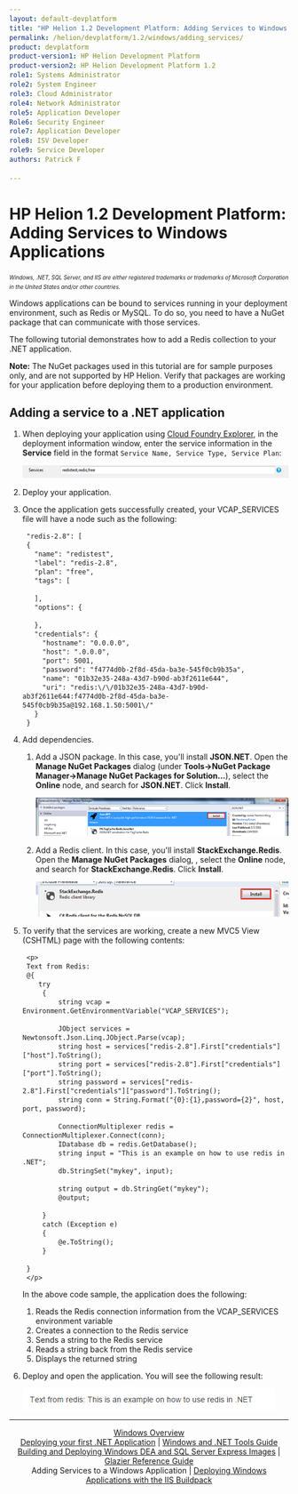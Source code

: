```yaml
---
layout: default-devplatform
title: "HP Helion 1.2 Development Platform: Adding Services to Windows Applications"
permalink: /helion/devplatform/1.2/windows/adding_services/
product: devplatform
product-version1: HP Helion Development Platform
product-version2: HP Helion Development Platform 1.2
role1: Systems Administrator 
role2: System Engineer
role3: Cloud Administrator
role4: Network Administrator
role5: Application Developer
Role6: Security Engineer
role7: Application Developer 
role8: ISV Developer
role9: Service Developer
authors: Patrick F

---
```

<!--UNDER REVISION-->

# HP Helion 1.2 Development Platform: Adding Services to Windows Applications 

<span style="font-size:70%">*Windows, .NET, SQL Server, and IIS are either registered trademarks or trademarks of Microsoft Corporation in the United States and/or other countries.*</span>

Windows applications can be bound to services running in your deployment environment, such as Redis or MySQL. To do so, you need to have a NuGet package that can communicate with those services. 

The following tutorial demonstrates how to add a Redis collection to your .NET application.

**Note:** The NuGet packages used in this tutorial are for sample purposes only, and are not supported by HP Helion. Verify that packages are working for your application before deploying them to a production environment.

## Adding a service to a .NET application

1. When deploying your application using <a href="/helion/devplatform/1.2/windows/tools_guide/#cloudfoundryexplorer">Cloud Foundry Explorer</a>, in the deployment information window, enter the service information in the **Service** field in the format <code>Service Name, Service Type, Service Plan</code>:

	<img src="media/windows_services.png" />
2. Deploy your application.
3. Once the application gets successfully created, your VCAP_SERVICES file will have a node such as the following:

		"redis-2.8": [
	    {
	      "name": "redistest",
	      "label": "redis-2.8",
	      "plan": "free",
	      "tags": [
	        
	      ],
	      "options": {
	        
	      },
	      "credentials": {
	        "hostname": "0.0.0.0",
	        "host": ".0.0.0",
	        "port": 5001,
	        "password": "f4774d0b-2f8d-45da-ba3e-545f0cb9b35a",
	        "name": "01b32e35-248a-43d7-b90d-ab3f2611e644",
	        "uri": "redis:\/\/01b32e35-248a-43d7-b90d-ab3f2611e644:f4774d0b-2f8d-45da-ba3e-545f0cb9b35a@192.168.1.50:5001\/"
	      }
	    }
4. Add dependencies.
	1. Add a JSON package. In this case, you'll install **JSON.NET**. Open the **Manage NuGet Packages** dialog (under **Tools-&gt;NuGet Package Manager-&gt;Manage NuGet Packages for Solution...**), select the **Online** node, and search for **JSON.NET**. Click **Install**. 
	
		<img src="media/windows_nuget_json.png" />
	2. Add a Redis client. In this case, you'll install **StackExchange.Redis**. Open the **Manage NuGet Packages** dialog, , select the **Online** node, and search for **StackExchange.Redis**. Click **Install**.
	
		<img src="media/windows_nuget_redis.png" />
5. To verify that the services are working, create a new MVC5 View (CSHTML) page with the following contents:

		<p>
		Text from Redis:
		@{
		   try
		    {                    
		        string vcap = Environment.GetEnvironmentVariable("VCAP_SERVICES");
		
		        JObject services = Newtonsoft.Json.Linq.JObject.Parse(vcap);
		        string host = services["redis-2.8"].First["credentials"]["host"].ToString();
		        string port = services["redis-2.8"].First["credentials"]["port"].ToString();
		        string password = services["redis-2.8"].First["credentials"]["password"].ToString();
		        string conn = String.Format("{0}:{1},password={2}", host, port, password);
		
		        ConnectionMultiplexer redis = ConnectionMultiplexer.Connect(conn);
		        IDatabase db = redis.GetDatabase();                
		        string input = "This is an example on how to use redis in .NET";
		        db.StringSet("mykey", input);
		
		        string output = db.StringGet("mykey");
		        @output;
		
		    }
		    catch (Exception e)
		    {
		        @e.ToString();
		    }
		
		}
		</p>
		
	In the above code sample, the application does the following:
		
	1. Reads the Redis connection information from the VCAP_SERVICES environment variable
	2. Creates a connection to the Redis service
	3. Sends a string to the Redis service
	4. Reads a string back from the Redis service
	5. Displays the returned string
6. Deploy and open the application. You will see the following result:

	<img src="media/windows_redis_result.png" />

---
<div align="center"><a href="/helion/devplatform/1.2/windows/">Windows Overview</a> </div>
<div align="center"> <a href="/helion/devplatform/1.2/windows/deployingnet/">Deploying your first .NET Application</a> | <a href="/helion/devplatform/1.2/windows/tools_guide/">Windows and .NET Tools Guide</a> </div>
<div align="center"> <a href="/helion/devplatform/1.2/windows/building_windows/">Building and Deploying Windows DEA and SQL Server Express Images</a> | <a href="/helion/devplatform/1.2/windows/glazier/">Glazier Reference Guide</a></div>
<div align="center">Adding Services to a Windows Application | <a href="/helion/devplatform/1.2/windows/buildpack/">Deploying Windows Applications with the IIS Buildpack</a></div>



